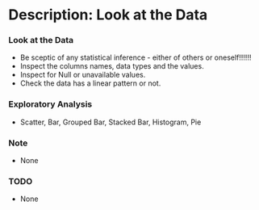 # Description: Look at the Data

### Look at the Data
- Be sceptic of any statistical inference - either of others or oneself!!!!!!
- Inspect the columns names, data types and the values.
- Inspect for Null or unavailable values.
- Check the data has a linear pattern or not.

### Exploratory Analysis
- Scatter, Bar, Grouped Bar, Stacked Bar, Histogram, Pie

### Note
- None

### TODO
- None